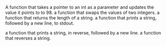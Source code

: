 A function that takes a pointer to an int as a parameter and updates the value it points to to 98.
a function that swaps the values of two integers.
a function that returns the length of a string.
a function that prints a string, followed by a new line, to stdout.


a function that prints a string, in reverse, followed by a new line.
a function that reverses a string.

